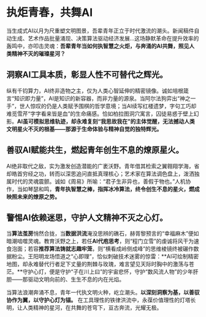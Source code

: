 # 执炬青春，共舞AI

当生成式AI以月为尺重塑文明图景，吾辈青年正立于时代激流的潮头。新闻稿件自动生成、艺术作品批量涌现、决策算法驱动经济发展...这场静默革命在提升效率的轰鸣中，亦叩击灵魂：**吾辈青年当如何执智慧之火炬，与奔涌的AI共舞，照见人类精神不灭的璀璨星河？**

## **洞察AI工具本质，彰显人性不可替代之辉光。**

纵有千钧算力，AI终非造物之主，仅为人类心智延伸的精密镜像。诚如培根箴言“知识即力量”，AI是知识的新容器，而非力量的源泉。当阿尔法狗弈出“神之一手”，世人惊叹的仍是人类赋予围棋的哲学意境；当AI续写红楼遗梦，字句工巧却难觅雪芹“字字看来皆是血”的生命痛感。恰如柏拉图洞穴寓言，囚徒易惑于壁上幻影。**AI虽可模拟思维轨迹，却永难复刻“我思故我在”的主体觉醒，无法撼动人类文明星火不灭的根基——那源于生命体验与精神自觉的独特辉光。**

## **善驭AI赋能共生，燃起青年创生不息的燎原星火。**

AI绝非取代之敌，实为激发创造潜能的广袤沃野。青年借其检索之翼翱翔学海，省却皓首穷经之功，转而以深思追问直抵真理核心；艺术家在算法调色盘上，泼洒独属时代的灵魂震颤。诚如《周易》所喻：“君子生非异也，善假于物也。”人机协作，当如琴瑟和鸣，**青年执智慧之棒，指挥冰冷算法，终令创生不息的星火，燃成映照未来的燎原之势。**

## **警惕AI依赖迷思，守护人文精神不灭之心灯。**

当**算法茧房**悄然合拢，当**数据洪流**淹没思辨的礁石，赫胥黎预言的“幸福麻木”便如暗潮啮噬灵魂。教育沃野之上，若任**AI代庖思考**，则“程门立雪”的虔诚将风干为速食泡面；若容**推荐算法铸就志趣牢笼**，则“横看成岭侧成峰”的思维棱镜终被碾作数据粉尘。王阳明龙场悟道之“心即理”，恰似刺破技术迷雾的惊雷：**AI可绘制精密地图，却永难替代行者足下丈量的荆棘与玫瑰，难言望见天际时胸中的激荡与苍茫。**守护心灯，便是守护“子在川上曰”的宇宙悲怀，守护“数风流人物”的少年肝胆——那驱动文明向前的、生生不息的内在光焰。

当算法浪潮奔涌不息，青年一代执文明火种，屹立潮头。**以深刻洞察为基，以善驭协作为翼，以守护心灯为锚。** 在工具理性的铁律洪流中，永葆价值理性的灯塔长明，让人类精神的星河，在共舞的苍穹下，亘古奔流，光耀无极。